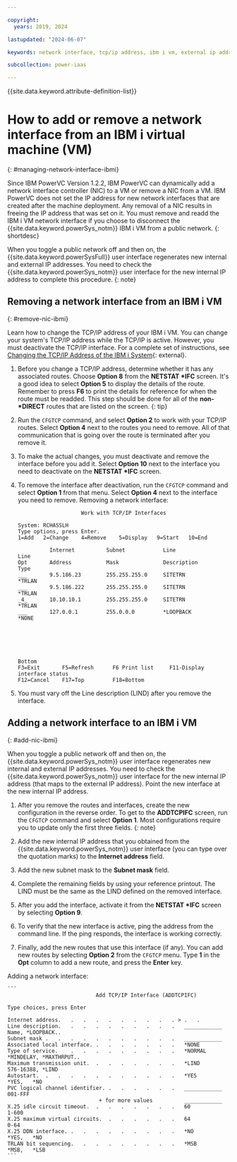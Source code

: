 ```yaml
---

copyright:
  years: 2019, 2024

lastupdated: "2024-06-07"

keywords: network interface, tcp/ip address, ibm i vm, external ip address, dns, lind, cfgtcp command

subcollection: power-iaas

---
```


{{site.data.keyword.attribute-definition-list}}

# How to add or remove a network interface from an IBM i virtual machine (VM)
{: #managing-network-interface-ibmi}


Since IBM PowerVC Version 1.2.2, IBM PowerVC can dynamically add a network interface controller (NIC) to a VM or remove a NIC from a VM. IBM PowerVC does not set the IP address for new network interfaces that are created after the machine deployment. Any removal of a NIC results in freeing the IP address that was set on it. You must remove and readd the IBM i VM network interface if you choose to disconnect the {{site.data.keyword.powerSys_notm}} IBM i VM from a public network.
{: shortdesc}

When you toggle a public network off and then on, the {{site.data.keyword.powerSysFull}} user interface regenerates new internal and external IP addresses. You need to check the {{site.data.keyword.powerSys_notm}} user interface for the new internal IP address to complete this procedure.
{: note}

## Removing a network interface from an IBM i VM
{: #remove-nic-ibmi}

Learn how to change the TCP/IP address of your IBM i VM. You can change your system's TCP/IP address while the TCP/IP is active. However, you must deactivate the TCP/IP interface. For a complete set of instructions, see [Changing the TCP/IP Address of the IBM i System](https://www.ibm.com/support/pages/node/641015){: external}.

1. Before you change a TCP/IP address, determine whether it has any associated routes. Choose **Option 8** from the **NETSTAT \*IFC** screen.
    It's a good idea to select **Option 5** to display the details of the route. Remember to press **F6** to print the details for reference for when the route must be readded. This step should be done for all of the **non-\*DIRECT** routes that are listed on the screen.
    {: tip}

2. Run the `CFGTCP` command, and select **Option 2** to work with your TCP/IP routes. Select **Option 4** next to the routes you need to remove. All of that communication that is going over the route is terminated after you remove it.
3. To make the actual changes, you must deactivate and remove the interface before you add it. Select **Option 10** next to the interface you need to deactivate on the **NETSTAT \*IFC** screen.
4. To remove the interface after deactivation, run the `CFGTCP` command and select **Option 1** from that menu. Select **Option 4** next to the interface you need to remove.
    Removing a network interface:

    ```
                        Work with TCP/IP Interfaces
                                                                        System: RCHASSLH
    Type options, press Enter.
    1=Add   2=Change    4=Remove    5=Display   9=Start   10=End

              Internet          Subnet            Line                Line
    Opt       Address           Mask              Description         Type
    ___       9.5.186.23        255.255.255.0     SITETRN             *TRLAN
    ___       9.5.186.222       255.255.255.0     SITETRN             *TRLAN
    _4_       10.10.10.1        255.255.255.0     SITETRN             *TRLAN
    ___       127.0.0.1         255.0.0.0         *LOOPBACK           *NONE





                                                                                  Bottom
    F3=Exit       F5=Refresh      F6 Print list     F11-Display interface status
    F12=Cancel    F17=Top         F18=Bottom
    ```

5. You must vary off the Line description (LIND) after you remove the interface.

## Adding a network interface to an IBM i VM
{: #add-nic-ibmi}

When you toggle a public network off and then on, the {{site.data.keyword.powerSys_notm}} user interface regenerates new internal and external IP addresses. You need to check the {{site.data.keyword.powerSys_notm}} user interface for the new internal IP address (that maps to the external IP address). Point the new interface at the new internal IP address.

1. After you remove the routes and interfaces, create the new configuration in the reverse order. To get to the **ADDTCPIFC** screen, run the `CFGTCP` command and select **Option 1**.
    Most configurations require you to update only the first three fields.
    {: note}

2. Add the new internal IP address that you obtained from the {{site.data.keyword.powerSys_notm}} user interface (you can type over the quotation marks) to the **Internet address** field.
3. Add the new subnet mask to the **Subnet mask** field.
4. Complete the remaining fields by using your reference printout. The LIND must be the same as the LIND defined on the removed interface.
5. After you add the interface, activate it from the **NETSTAT \*IFC** screen by selecting **Option 9**.
6. To verify that the new interface is active, ping the address from the command line. If the ping responds, the interface is working correctly.
7. Finally, add the new routes that use this interface (if any). You can add new routes by selecting **Option 2** from the `CFGTCP` menu. Type **1** in the **Opt** column to add a new route, and press the **Enter** key.

Adding a network interface:

    ```
                                Add TCP/IP Interface (ADDTCPIFC)

    Type choices, press Enter

    Internet address.   .   .   .   .   .   .   .   .   . > .   .
    Line description.   .   .   .   .   .   .   .   .   .   ____________    Name, *LOOPBACK..
    Subnet mask .   .   .   .   .   .   .   .   .   .   .   ____________
    Associated local interface. .   .   .   .   .   .   .   *NONE
    Type of service.    .   .   .   .   .   .   .   .   .   *NORMAL         *MINDELAY, *MAXTHRPUT..
    Maximum transmission unit.  .   .   .   .   .   .   .   *LIND           576-16388, *LIND
    Autostart.  .   .   .   .   .   .   .   .   .   .   .   *YES            *YES,   *NO
    PVC logical channel identifier. .   .   .   .   .   .   ____________    001-FFF
                                 + for more values          ____________
    X.25 idle circuit timeout.  .   .   .   .   .   .   .   60              1-600
    X.25 maximum virtual circuits.  .   .   .   .   .   .   64              0-64
    X.25 DDN interface. .   .   .   .   .   .   .   .   .   *NO             *YES,   *NO
    TRLAN bit sequencing.   .   .   .   .   .   .   .   .   *MSB            *MSB,   *LSB
    ```
